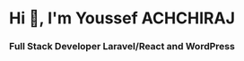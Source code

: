 <h1 align="center">Hi 👋, I'm Youssef ACHCHIRAJ</h1>
<h3 align="center">Full Stack Developer Laravel/React and WordPress</h3>
